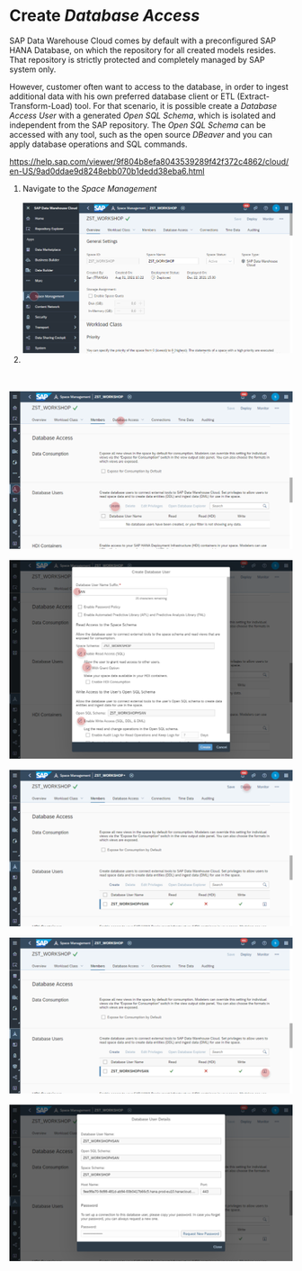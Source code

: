 # Create _Database Access_ 
SAP Data Warehouse Cloud comes by default with a preconfigured SAP HANA Database, on which the repository for all created models resides.
That repository is strictly protected and completely managed by SAP system only. 

However, customer often want to access to the database, in order to ingest additional data with his own preferred database client or ETL (Extract-Transform-Load) tool. 
For that scenario, it is possible create a _Database Access User_ with a generated _Open SQL Schema_, which is isolated and independent from the SAP repository. 
The _Open SQL Schema_ can be accessed with any tool, such as the open source _DBeaver_ and you can apply database operations and SQL commands.



https://help.sap.com/viewer/9f804b8efa8043539289f42f372c4862/cloud/en-US/9ad0ddae9d8248ebb070b1dedd38eba6.html

1. Navigate to the _Space Management_ 
  <br><br>![](../images/open_sql_00.png)
3. 
<br><br>![](../images/open_sql_01.png)
<br><br>![](../images/open_sql_02.png)
<br><br>![](../images/open_sql_03.png)
<br><br>![](../images/open_sql_04.png)
<br><br>![](../images/open_sql_05.png)

